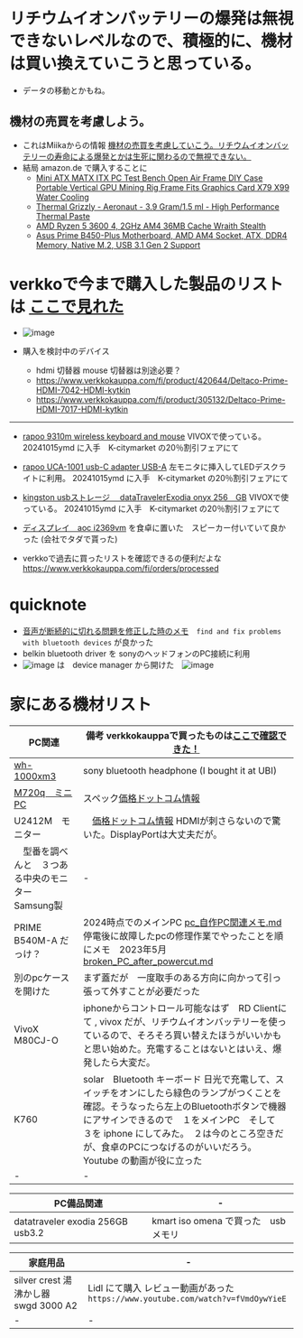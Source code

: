 # リチウムイオンバッテリーの爆発は無視できないレベルなので、積極的に、機材は買い換えていこうと思っている。
* データの移動とかもね。

## 機材の売買を考慮しよう。
* これはMiikaからの情報 [機材の売買を考慮していこう。リチウムイオンバッテリーの寿命による爆発とかは生死に関わるので無視できない。](https://gist.github.com/jamad/79946d223433272efc82599e9f3ba693)
* 結局 amazon.de で購入することに
  * [Mini ATX MATX ITX PC Test Bench Open Air Frame DIY Case Portable Vertical GPU Mining Rig Frame Fits Graphics Card X79 X99 Water Cooling](https://www.amazon.de/-/en/Portable-Vertical-Mining-Graphics-Cooling-black/dp/B0CT3SFYY9)
  * [Thermal Grizzly - Aeronaut - 3.9 Gram/1.5 ml - High Performance Thermal Paste](https://www.amazon.de/-/en/Thermal-Grizzly-Performance-Compatible-Solutions/dp/B00ZJSZM4C)
  * [AMD Ryzen 5 3600 4, 2GHz AM4 36MB Cache Wraith Stealth](https://www.amazon.de/-/en/Ryzen-3600-Cache-Wraith-Stealth/dp/B07STGGQ18)
  * [Asus Prime B450-Plus Motherboard, AMD AM4 Socket, ATX, DDR4 Memory, Native M.2, USB 3.1 Gen 2 Support](https://www.amazon.de/-/en/B450-Plus-Motherboard-Socket-Memory-Support/dp/B07F6ZXNXK/)

# verkkoで今まで購入した製品のリストは [ここで見れた](https://www.verkkokauppa.com/fi/orders/processed/1)
* ![image](https://github.com/user-attachments/assets/4ba789ba-197c-45cc-b389-2d3a26e8da54)



* 購入を検討中のデバイス
  * hdmi 切替器  mouse 切替器は別途必要？
  * https://www.verkkokauppa.com/fi/product/420644/Deltaco-Prime-HDMI-7042-HDMI-kytkin
  * https://www.verkkokauppa.com/fi/product/305132/Deltaco-Prime-HDMI-7017-HDMI-kytkin

---

* [rapoo 9310m wireless keyboard and mouse](https://gist.github.com/jamad/a057364cef58c228efb50333f92eead5)  VIVOXで使っている。  20241015ymd に入手　K-citymarket の20％割引フェアにて　
* [rapoo UCA-1001  usb-C adapter USB-A](https://gist.github.com/jamad/f7fec5237320e71ecde1987315b24320)   左モニタに挿入してLEDデスクライトに利用。 20241015ymd に入手　K-citymarket の20％割引フェアにて　
* [kingston usbストレージ　 dataTravelerExodia onyx 256　GB](https://gist.github.com/jamad/dd4be68ea0de22bcb5d954aa739163ac)  VIVOXで使っている。  20241015ymd に入手　K-citymarket の20％割引フェアにて　
* [ディスプレイ　aoc i2369vm](https://gist.github.com/jamad/7231c6c217a672bb984c54e2ae6946ae) を食卓に置いた　スピーカー付いていて良かった  (会社でタダで貰った)

* verkkoで過去に買ったリストを確認できるの便利だよな　https://www.verkkokauppa.com/fi/orders/processed

# quicknote
* [音声が断続的に切れる問題を修正した時のメモ](https://gist.github.com/jamad/125083a95e2726b466716adad90b0c94)　`find and fix problems with bluetooth devices` が良かった
* belkin bluetooth driver を sonyのヘッドフォンのPC接続に利用
* ![image](https://github.com/user-attachments/assets/bfe9f7f1-5cf2-48aa-8146-d9be96d53f36) は　device manager から開けた　![image](https://github.com/user-attachments/assets/38b4b730-82bf-491a-8d2b-aca6c2afcdf7)


# 家にある機材リスト


|PC関連|備考  verkkokauppaで買ったものは[ここで確認できた！](https://gist.github.com/jamad/8115b7f7d656f5f9d620312fae3dbf3f) |
|-|-|
|[wh-1000xm3](https://gist.github.com/jamad/faf88804122925815f7d3653ccb378bb)| sony bluetooth headphone (I bought it at UBI)|
|[M720q　ミニPC](https://github.com/jamad/practicePython/issues/28)  |スペック[価格ドットコム情報](https://kakaku.com/item/K0001377714/spec/?lid=spec_anchorlink_details#tab) |
|U2412M　モニター　|　[価格ドットコム情報](https://kakaku.com/item/K0000363216/spec/) HDMIが刺さらないので驚いた。DisplayPortは大丈夫だが。|
|　型番を調べんと　３つある中央のモニター　Samsung製　|-|
|PRIME B540M-A だっけ？  |2024時点でのメインPC  [pc_自作PC関連メモ.md](https://github.com/jamad/markdown_devlog/blob/main/markdown_files/pc_%E8%87%AA%E4%BD%9CPC%E9%96%A2%E9%80%A3%E3%83%A1%E3%83%A2.md)  停電後に故障したpcの修理作業でやったことを順にメモ　2023年5月　 [broken_PC_after_powercut.md](https://github.com/jamad/markdown_devlog/blob/main/markdown_files/broken_PC_after_powercut.md) |
|別のpcケースを開けた|まず蓋だが　一度取手のある方向に向かって引っ張って外すことが必要だった|
|VivoX M80CJ-O | iphoneからコントロール可能なはず　RD Clientにて    , vivox だが、リチウムイオンバッテリーを使っているので、そろそろ買い替えたほうがいいかもと思い始めた。充電することはないとはいえ、爆発したら大変だ。 |
| K760 | solar　Bluetooth キーボード    日光で充電して、スイッチをオンにしたら緑色のランプがつくことを確認。そうなったら左上のBluetoothボタンで機器にアサインできるので　１をメインPC　そして　３を iphone にしてみた。　２は今のところ空きだが、食卓のPCにつなげるのがいいだろう。　Youtube の動画が役に立った|
|-|-|

|PC備品関連|-|
|-|-|
|datatraveler exodia 256GB usb3.2| kmart iso omena で買った　usbメモリ|


|家庭用品|-|
|-|-|
|silver crest 湯沸かし器　swgd 3000 A2|Lidl にて購入 レビュー動画があった　`https://www.youtube.com/watch?v=fVmdOywYieE`  |
|-|-|


